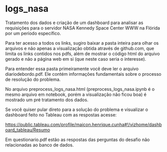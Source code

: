 # logs_nasa

Tratamento dos dados e criação de um dashboard para analisar as requisições para o servidor NASA Kennedy Space Center WWW na Flórida por um período específico.

Para ter acesso a todos os links, sugiro baixar a pasta inteira para olhar os arquivos e não apenas a visualização obtida através de github.com, que limita os links contidos nos pdfs, além de mostrar o código html do arquivo gerado e não a página web em si (que neste caso seria o interesse).

Para entender essa pasta primeiramente você deve ler o arquivo diariodebordo.pdf. Ele contém informações fundamentais sobre o processo de resolução do problema.

No arquivo preprocess_logs_nasa.html (preprocess_logs_nasa.ipynb é o mesmo arquivo em notebook, porém a visualização não ficou boa) é mostrado um pré tratamento dos dados.

Se você quiser pular direto para a solução do problema e visualizar o dashboard feito no Tableau com as respostas acesse:

https://public.tableau.com/profile/maicon.henrique.cunha#!/vizhome/dashboard_tableau/Resumo

Em questionario.pdf estão as respostas das perguntas do desafio não relacionadas ao banco de dados.
